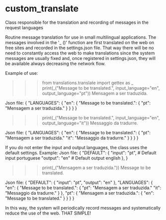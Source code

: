 # custom_translate
Class responsible for the translation and recording of messages in the request languages

Routine message translation for use in small multilingual applications. The messages involved in the '_ ()' function are first translated on the web on free sites and recorded in the settings.json file.
That way there will be no need to constantly access the web to make translations since the system messages are usually fixed and, once registered in settings.json, they will be available always decreasing the network flow.

Example of use:
>>>from translations.translate import gettex as _
>>>print(_("Message to be translated.", input_language="en", output_language="pt"))
>>>Mensagem a ser traduzida.

Json file:
{
  "LANGUAGES": {
    "en": {
      "Message to be translated.": {
          "pt": "Mensagem a ser traduzida."
      }
    }
  }
}

>>>print(_("Message to be translated.", input_language="en", output_language="it"))
>>>Messaggio da tradurre.

Json file:
{
  "LANGUAGES": {
    "en": {
      "Message to be translated.": {
          "pt": "Mensagem a ser traduzida."
          "it": "Messaggio da tradurre."
      }
    }
  }
}

If you do not enter the input and output languages, the class uses the default settings.
Example:
Json file:
{
    "DEFAULT": {
        "input": "pt", # Default input portuguese
        "output": "en" # Default output english
    },
}

>>>print(_("Mensagem a ser traduzida."))
>>>Message to be translated.

Json file:
{
  "DEFAULT": {
    "input": "pt",
    "output": "en"
  },
  "LANGUAGES": {
    "en": {
      "Message to be translated.": {
          "pt": "Mensagem a ser traduzida."
          "it": "Messaggio da tradurre."
      }
    },
    "pt": {
        "Mensagem a ser traduzida.": {
            "en": "Message to be translated."
        }
    }
  }
}

In this way, the system will periodically record messages and systematically reduce the use of the web.
THAT SIMPLE!
